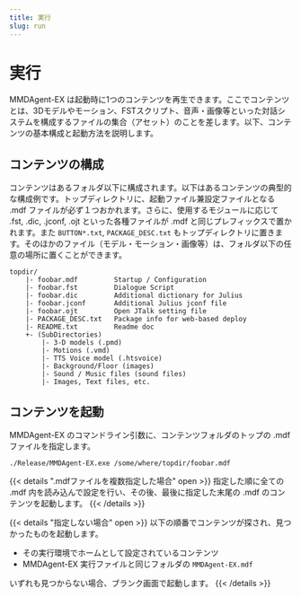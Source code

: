 ```yaml
---
title: 実行
slug: run
---
```

# 実行

MMDAgent-EX は起動時に1つのコンテンツを再生できます。ここでコンテンツとは、3Dモデルやモーション、FSTスクリプト、音声・画像等といった対話システムを構成するファイルの集合（アセット）のことを差します。以下、コンテンツの基本構成と起動方法を説明します。

## コンテンツの構成

コンテンツはあるフォルダ以下に構成されます。以下はあるコンテンツの典型的な構成例です。トップディレクトリに、起動ファイル兼設定ファイルとなる .mdf ファイルが必ず１つおかれます。さらに、使用するモジュールに応じて .fst, .dic, .jconf, .ojt といった各種ファイルが .mdf と同じプレフィックスで置かれます。また `BUTTON*.txt`, `PACKAGE_DESC.txt` もトップディレクトリに置きます。そのほかのファイル（モデル・モーション・画像等）は、フォルダ以下の任意の場所に置くことができます。

    topdir/
        |- foobar.mdf         Startup / Configuration
        |- foobar.fst         Dialogue Script
        |- foobar.dic         Additional dictionary for Julius
        |- foobar.jconf       Additional Julius jconf file
        |- foobar.ojt         Open JTalk setting file
        |- PACKAGE_DESC.txt   Package info for web-based deploy
        |- README.txt         Readme doc
        +- (SubDirectories)
            |- 3-D models (.pmd)
            |- Motions (.vmd)
            |- TTS Voice model (.htsvoice)
            |- Background/Floor (images)
            |- Sound / Music files (sound files)
            |- Images, Text files, etc.

## コンテンツを起動

MMDAgent-EX のコマンドライン引数に、コンテンツフォルダのトップの .mdf ファイルを指定します。

```shell
./Release/MMDAgent-EX.exe /some/where/topdir/foobar.mdf
```

{{< details ".mdfファイルを複数指定した場合" open >}}
指定した順に全ての .mdf 内を読み込んで設定を行い、その後、最後に指定した末尾の .mdf のコンテンツを起動します。
{{< /details >}}

{{< details "指定しない場合" open >}}
以下の順番でコンテンツが探され、見つかったものを起動します。

- その実行環境でホームとして設定されているコンテンツ
- MMDAgent-EX 実行ファイルと同じフォルダの `MMDAgent-EX.mdf` 

いずれも見つからない場合、ブランク画面で起動します。
{{< /details >}}



